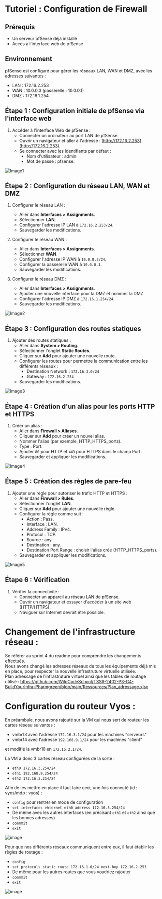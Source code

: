 
# Tutoriel : Configuration de Firewall

## Prérequis

- Un serveur pfSense déjà installé
- Accès à l'interface web de pfSense

## Environnement

pfSense est configuré pour gérer les réseaux LAN, WAN et DMZ, avec les adresses suivantes :

- LAN : 172.16.2.253
- WAN : 10.0.0.3 (passerelle : 10.0.0.1)
- DMZ : 172.16.1.254

## Étape 1 : Configuration initiale de pfSense via l'interface web

1. Accéder à l'interface Web de pfSense :
    - Connecter un ordinateur au port LAN de pfSense.
    - Ouvrir un navigateur et aller à l'adresse : [http://172.16.2.253](http://172.16.2.253).
    - Se connecter avec les identifiants par défaut :
        - Nom d'utilisateur : admin
        - Mot de passe : pfsense.

![Image1](https://github.com/WildCodeSchool/TSSR-2402-P3-G4-BuildYourInfra-Pharmgreen/assets/162970946/24a6aa85-20ef-4465-8667-c367605e018a)


## Étape 2 : Configuration du réseau LAN, WAN et DMZ

1. Configurer le réseau LAN :
    - Aller dans **Interfaces > Assignments**.
    - Sélectionner **LAN**.
    - Configurer l'adresse IP LAN à `172.16.2.253/24`.
    - Sauvegarder les modifications.

2. Configurer le réseau WAN :
    - Aller dans **Interfaces > Assignments**.
    - Sélectionner **WAN**.
    - Configurer l'adresse IP WAN à `10.0.0.3/24`.
    - Configurer la passerelle WAN à `10.0.0.1`.
    - Sauvegarder les modifications.

3. Configurer le réseau DMZ :
    - Aller dans **Interfaces > Assignments**.
    - Ajouter une nouvelle interface pour la DMZ et nommer la DMZ.
    - Configurer l'adresse IP DMZ à `172.16.1.254/24`.
    - Sauvegarder les modifications.

![Image2](https://github.com/WildCodeSchool/TSSR-2402-P3-G4-BuildYourInfra-Pharmgreen/assets/162970946/9cd58a1c-ebaa-43de-87d2-65bb396fb1b4)


## Étape 3 : Configuration des routes statiques

1. Ajouter des routes statiques :
    - Aller dans **System > Routing**.
    - Sélectionner l'onglet **Static Routes**.
    - Cliquer sur **Add** pour ajouter une nouvelle route.
    - Configurer les routes pour permettre la communication entre les différents réseaux :
        - Destination Network : `172.16.3.0/24`
        - Gateway : `172.16.2.254`
    - Sauvegarder les modifications.
  
![Image3](https://github.com/WildCodeSchool/TSSR-2402-P3-G4-BuildYourInfra-Pharmgreen/assets/162970946/d1347fab-1f52-4aa7-b5fc-6e27a7661ed0)


## Étape 4 : Création d'un alias pour les ports HTTP et HTTPS

1. Créer un alias :
    - Aller dans **Firewall > Aliases**.
    - Cliquer sur **Add** pour créer un nouvel alias.
    - Nommer l'alias (par exemple, HTTP_HTTPS_ports).
    - Type : Port.
    - Ajouter `80` pour HTTP et `443` pour HTTPS dans le champ Port.
    - Sauvegarder et appliquer les modifications.

![Image4](https://github.com/WildCodeSchool/TSSR-2402-P3-G4-BuildYourInfra-Pharmgreen/assets/162970946/7055a3c9-84df-4d45-8aed-c75e7a5692c3)


## Étape 5 : Création des règles de pare-feu

1. Ajouter une règle pour autoriser le trafic HTTP et HTTPS :
    - Aller dans **Firewall > Rules**.
    - Sélectionner l'onglet **LAN**.
    - Cliquer sur **Add** pour ajouter une nouvelle règle.
    - Configurer la règle comme suit :
        - Action : Pass.
        - Interface : LAN.
        - Address Family : IPv4.
        - Protocol : TCP.
        - Source : any.
        - Destination : any.
        - Destination Port Range : choisir l'alias créé (HTTP_HTTPS_ports).
    - Sauvegarder et appliquer les modifications.

![Image5](https://github.com/WildCodeSchool/TSSR-2402-P3-G4-BuildYourInfra-Pharmgreen/assets/162970946/d1d3cdab-dcf3-4dc6-82e9-8f8664252e0a)


## Étape 6 : Vérification

1. Vérifier la connectivité :
    - Connecter un appareil au réseau LAN de pfSense.
    - Ouvrir un navigateur et essayer d'accéder à un site web (HTTP/HTTPS).
    - Naviguer sur Internet devrait être possible.



# Changement de l'infrastructure réseau :
Se référer au sprint 4 du readme pour comprendre les changements effectués.  
Nous avons changé les adresses réseaux de tous les équipements déjà mis en place, pour respecter la nouvelle infrastruture virtuelle utilisée.  
Plan adressage de l'infrastruture virtuel ainsi que les tables de routage utilisé : https://github.com/WildCodeSchool/TSSR-2402-P3-G4-BuildYourInfra-Pharmgreen/blob/main/Ressources/Plan_adressage.xlsx

# Configuration du routeur Vyos :

En préambule, nous avons rajouté sur la VM qui nous sert de routeur les cartes réseau suivantes : 

- vmbr13 avec l'adresse `172.16.3.1/24` pour les machines "serveurs"
- vmbr14 avec l'adresse `192.168.9.1/24` pour les machines "client"

et modifié la vmbr10 en `172.16.2.1/24`.

La VM a donc 3 cartes réseau configurées de la sorte :

- `eth0 172.16.3.254/24`
- `eth1 192.168.9.254/24`
- `eth2 172.16.2.254/24`

Afin de les mettre en place il faut faire ceci, une fois connecté (id : vyos/mdp : vyos) :
- `config` pour rentrer en mode de configuration
- `set interfaces ehternet eth0 address 172.16.3.254/24`
- De même avec les autres interfaces (en précisant `eth1` et `eth2` ainsi que les bonnes adresses)
- `commmit`
- `exit`

![image](https://github.com/WildCodeSchool/TSSR-2402-P3-G4-BuildYourInfra-Pharmgreen/assets/161329881/1507ba4c-ac58-49a7-a91d-316f0c287773)


Pour que nos différents réseaux communiquent entre eux, il faut établir les règles de routage :
- `config`
- `set protocols static route 172.16.1.0/24 next-hop 172.16.2.253`
- De même pour les autres routes que vous voudriez rajouter
- `commmit`
- `exit`

![image](https://github.com/WildCodeSchool/TSSR-2402-P3-G4-BuildYourInfra-Pharmgreen/assets/161329881/b0cb8f8a-aada-46f7-bb29-311d1e074e70)
